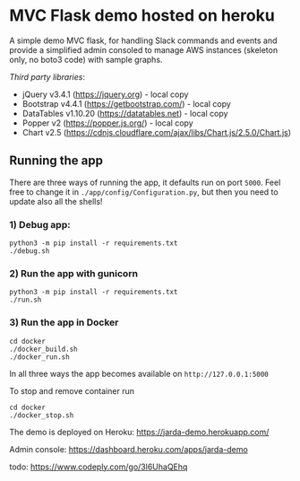 # MVC Flask demo hosted on heroku

A simple demo MVC flask, for handling Slack commands and events and provide a simplified admin consoled to manage AWS instances (skeleton only, no boto3 code) with sample graphs.

_Third party libraries_:
* jQuery v3.4.1 (https://jquery.org) - local copy
* Bootstrap v4.4.1 (https://getbootstrap.com/) - local copy 
* DataTables v1.10.20 (https://datatables.net) - local copy
* Popper v2 (https://popper.js.org/) - local copy
* Chart v2.5 (https://cdnjs.cloudflare.com/ajax/libs/Chart.js/2.5.0/Chart.js)

## Running the app
There are three ways of running the app, it defaults run on port `5000`. Feel free to change it in `./app/config/Configuration.py`, but then you need to update also all the shells!

### 1) Debug app: 
```
python3 -m pip install -r requirements.txt
./debug.sh
```

### 2) Run the app with gunicorn 
```
python3 -m pip install -r requirements.txt
./run.sh
```
### 3) Run the app in Docker
```
cd docker
./docker_build.sh
./docker_run.sh
```

In all three ways the app becomes available on `http://127.0.0.1:5000`

To stop and remove container run
```
cd docker
./docker_stop.sh
```

The demo is deployed on Heroku: https://jarda-demo.herokuapp.com/

Admin console: https://dashboard.heroku.com/apps/jarda-demo

todo: https://www.codeply.com/go/3l6UhaQEhq
